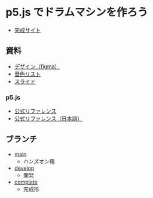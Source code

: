 # p5.js でドラムマシンを作ろう

- [完成サイト](https://drum-machine-hands-on.vercel.app/)

## 資料

- [デザイン（figma）](https://www.figma.com/design/8d4SGsU4Y1bpFQmreDhfWG/2024%2F10%2F19-%E3%83%8F%E3%83%B3%E3%82%BA%E3%82%AA%E3%83%B3-%E3%83%89%E3%83%A9%E3%83%A0%E3%83%9E%E3%82%B7%E3%83%B3?node-id=0-1&t=xdLsuuY3aTSb83oh-1)
- [音色リスト](https://ydm-01.vercel.app/music-list/)
- [スライド](https://docs.google.com/presentation/d/e/2PACX-1vTpdbNQtCGuEH-gfWEAwVYvvzqxFZ-aRWlJIqYbjGQpCLOy2djAF9BKc4LAKtmloXMWEHgyw5XxSTDa/pub?start=false&loop=false)

### p5.js

- [公式リファレンス](https://p5js.org/reference/)
- [公式リファレンス（日本語）](https://p5js-ja.pages.dev/reference/)

## ブランチ

- [main](https://github.com/yuske-nakajima/drum-machine-hands-on/blob/main/README.md)
  - ハンズオン用
- [develop](https://github.com/yuske-nakajima/drum-machine-hands-on/blob/develop/README.md)
  - 開発
- [complete](https://github.com/yuske-nakajima/drum-machine-hands-on/blob/complete/README.md)
  - 完成形
